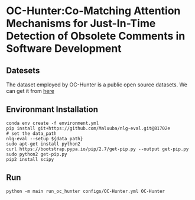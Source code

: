 # OC-Hunter:Co-Matching Attention Mechanisms for Just-In-Time Detection of Obsolete Comments in Software Development

## Datesets
The dataset employed by OC-Hunter is a public open source datasets. We can get it from [here](https://drive.google.com/drive/folders/1FKhZTQzkj-QpTdPE9f_L9Gn_pFP_EdBi)

## Environmant Installation
```
conda env create -f environment.yml
pip install git+https://github.com/Maluuba/nlg-eval.git@81702e
# set the data_path
nlg-eval --setup ${data_path}
sudo apt-get install python2
curl https://bootstrap.pypa.io/pip/2.7/get-pip.py --output get-pip.py
sudo python2 get-pip.py
pip2 install scipy
```
## Run 
```
python -m main run_oc_hunter configs/OC-Hunter.yml OC-Hunter
```
